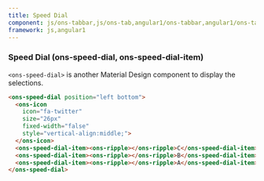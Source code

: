```yaml
---
title: Speed Dial
component: js/ons-tabbar,js/ons-tab,angular1/ons-tabbar,angular1/ons-tab
framework: js,angular1
---
```



### Speed Dial (ons-speed-dial, ons-speed-dial-item)

`<ons-speed-dial>` is another Material Design component to display the selections.

``` html
<ons-speed-dial position="left bottom">
  <ons-icon
    icon="fa-twitter"
    size="26px"
    fixed-width="false"
    style="vertical-align:middle;">
  </ons-icon>
  <ons-speed-dial-item><ons-ripple></ons-ripple>C</ons-speed-dial-item>
  <ons-speed-dial-item><ons-ripple></ons-ripple>B</ons-speed-dial-item>
  <ons-speed-dial-item><ons-ripple></ons-ripple>A</ons-speed-dial-item>
</ons-speed-dial>
```

